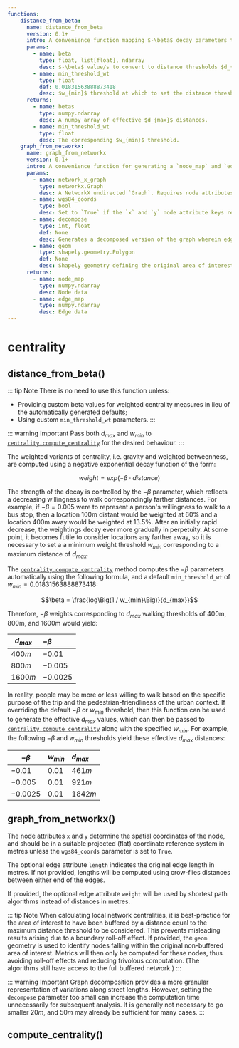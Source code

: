 ```yaml
---
functions:
    distance_from_beta:
      name: distance_from_beta
      version: 0.1+
      intro: A convenience function mapping $-\beta$ decay parameters to equivalent $d_{max}$ distance thresholds.
      params:
        - name: beta
          type: float, list[float], ndarray
          desc: $-\beta$ value/s to convert to distance thresholds $d_{max}$.
        - name: min_threshold_wt
          type: float
          def: 0.01831563888873418
          desc: $w_{min}$ threshold at which to set the distance threshold $d_{max}$.
      returns:
        - name: betas
          type: numpy.ndarray
          desc: A numpy array of effective $d_{max}$ distances.
        - name: min_threshold_wt
          type: float
          desc: The corresponding $w_{min}$ threshold.
    graph_from_networkx:
      name: graph_from_networkx
      version: 0.1+
      intro: A convenience function for generating a `node_map` and `edge_map` from a [NetworkX](https://networkx.github.io/documentation/networkx-1.10/index.html) undirected Graph, which can then be passed to [`centrality.compute_centrality`](#compute-centrality).
      params:
        - name: network_x_graph
          type: networkx.Graph
          desc: A NetworkX undirected `Graph`. Requires node attributes `x` and `y` for spatial coordinates and accepts optional `length` and `weight` edge attributes. See notes.
        - name: wgs84_coords
          type: bool
          desc: Set to `True` if the `x` and `y` node attribute keys reference [`WGS84`](https://epsg.io/4326) lng, lat values instead of a projected coordinate system.
        - name: decompose
          type: int, float
          def: None
          desc: Generates a decomposed version of the graph wherein edges are broken into smaller sections no longer than the specified distance in metres.
        - name: geom
          type: shapely.geometry.Polygon
          def: None
          desc: Shapely geometry defining the original area of interest. Recommended for avoidance of boundary roll-off in computed metrics.
      returns:
        - name: node_map
          type: numpy.ndarray
          desc: Node data
        - name: edge_map
          type: numpy.ndarray
          desc: Edge data
---
```


<RenderMath></RenderMath>


centrality <Chip text="beta" :important="true"/>
==========


distance\_from\_beta() <Chip :text='$page.frontmatter.functions.distance_from_beta.version'/>
----------------------

<DisplayFunction :func='$page.frontmatter.functions.distance_from_beta'></DisplayFunction>

::: tip Note
There is no need to use this function unless:

- Providing custom beta values for weighted centrality measures in lieu of the automatically generated defaults;
- Using custom `min_threshold_wt` parameters.
:::

::: warning Important
Pass both $d_{max}$ and $w_{min}$ to [`centrality.compute_centrality`](#compute-centrality) for the desired behaviour.
:::

The weighted variants of centrality, i.e. gravity and weighted betweenness, are computed using a negative exponential decay function of the form:

$$weight = exp(-\beta \cdot distance)$$

The strength of the decay is controlled by the $-\beta$ parameter, which reflects a decreasing willingness to walk correspondingly farther distances.
For example, if $-\beta=0.005$ were to represent a person's willingness to walk to a bus stop, then a location 100m distant would be weighted at 60% and a location 400m away would be weighted at 13.5%. After an initially rapid decrease, the weightings decay ever more gradually in perpetuity. At some point, it becomes futile to consider locations any farther away, so it is necessary to set a a minimum weight threshold $w_{min}$ corresponding to a maximum distance of $d_{max}$.

The [`centrality.compute_centrality`](#compute-centrality) method computes the $-\beta$ parameters automatically using the following formula, and a default `min_threshold_wt` of $w_{min}=0.01831563888873418$:

$$\beta = \frac{log\Big(1 / w_{min}\Big)}{d_{max}}$$

Therefore, $-\beta$ weights corresponding to $d_{max}$ walking thresholds of 400m, 800m, and 1600m would yield:

| $d_{max}$ | $-\beta$ |
|-----------|:----------|
| $400m$ | $-0.01$ |
| $800m$ | $-0.005$ |
| $1600m$ | $-0.0025$ |

In reality, people may be more or less willing to walk based on the specific purpose of the trip and the pedestrian-friendliness of the urban context. If overriding the default $-\beta$ or $w_{min}$ threshold, then this function can be used to generate the effective $d_{max}$ values, which can then be passed to [`centrality.compute_centrality`](#compute-centrality) along with the specified $w_{min}$. For example, the following $-\beta$ and $w_{min}$ thresholds yield these effective $d_{max}$ distances:

| $-\beta$ | $w_{min}$ | $d_{max}$ |
|----------|:----------|:----------|
| $-0.01$ | $0.01$ | $461m$ |
| $-0.005$ | $0.01$ | $921m$ |
| $-0.0025$ | $0.01$ | $1842m$ |


graph\_from\_networkx() <Chip :text='$page.frontmatter.functions.distance_from_beta.version'/>
-----------------------

<DisplayFunction :func='$page.frontmatter.functions.graph_from_networkx'></DisplayFunction>

The node attributes `x` and `y` determine the spatial coordinates of the node, and should be in a suitable projected (flat) coordinate reference system in metres unless the `wgs84_coords` parameter is set to `True`.

The optional edge attribute `length` indicates the original edge length in metres. If not provided, lengths will be computed using crow-flies distances between either end of the edges.

If provided, the optional edge attribute `weight` will be used by shortest path algorithms instead of distances in metres.

::: tip Note
When calculating local network centralities, it is best-practice for the area of interest to have been buffered by a distance equal to the maximum distance threshold to be considered. This prevents misleading results arising due to a boundary roll-off effect. If provided, the `geom` geometry is used to identify nodes falling within the original non-buffered area of interest. Metrics will then only be computed for these nodes, thus avoiding roll-off effects and reducing frivolous computation. (The algorithms still have access to the full buffered network.)
:::

::: warning Important
Graph decomposition provides a more granular representation of variations along street lengths. However, setting the `decompose` parameter too small can increase the computation time unnecessarily for subsequent analysis. It is generally not necessary to go smaller $20m$, and $50m$ may already be sufficient for many cases.
:::


compute\_centrality()
---------------------

